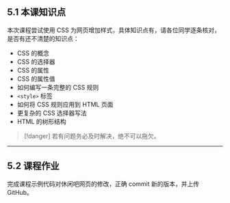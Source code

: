 ## 5.1 本课知识点

本次课程尝试使用 CSS 为网页增加样式，具体知识点有，请各位同学逐条核对，是否有还不清楚的知识点：
* CSS 的概念
* CSS 的选择器
* CSS 的属性
* CSS 的属性值
* 如何编写一条完整的 CSS 规则
* `<style>` 标签
* 如何将 CSS 规则应用到 HTML 页面
* 更复杂的 CSS 选择器写法
* HTML 的树形结构


>[!danger]
> 若有问题务必及时解决，绝不可以拖欠。

___

## 5.2 课程作业

完成课程示例代码对休闲吧网页的修改，正确 commit 新的版本，并上传 GitHub。


